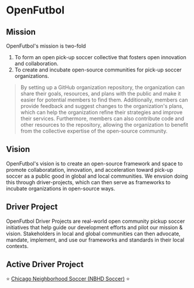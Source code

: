 # OpenFutbol
## Mission
OpenFutbol's mission is two-fold 
1. To form an open pick-up soccer collective that fosters open innovation and collaboration.
2. To create and incubate open-source communities for pick-up soccer organizations.

>By setting up a GitHub organization repository, the organization can share their goals, resources, and plans with the public and make it easier for potential members to find them. Additionally, members can provide feedback and suggest changes to the organization's plans, which can help the organization refine their strategies and improve their services. Furthermore, members can also contribute code and other resources to the repository, allowing the organization to benefit from the collective expertise of the open-source community.


## Vision
OpenFutbol's vision is to create an open-source framework and space to promote collaboratation, innovation, and acceleration toward pick-up soccer as a public good in global and local communities. We envsion doing this through driver-projects, which can then serve as frameworks to incubate organizations in open-source ways.

## Driver Project
OpenFutbol Driver Projects are real-world open community pickup soccer initiatives that help guide our development efforts and pilot our mission & vision. Stakeholders in local and global communities can then advocate, mandate, implement, and use our frameworks and standards in their local contexts.

## Active Driver Project
⭐️ [Chicago Neighborhood Soccer (NBHD Soccer)](https://github.com/OpenFutbol/chicago-neighborhood-soccer) ⭐️
